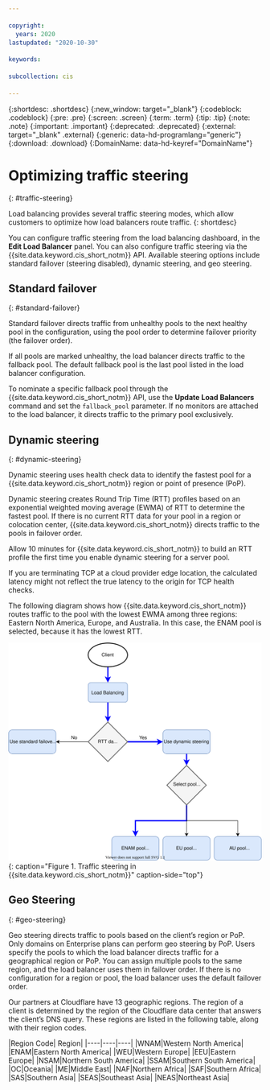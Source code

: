 ```yaml
---

copyright:
  years: 2020
lastupdated: "2020-10-30"

keywords:

subcollection: cis

---
```


{:shortdesc: .shortdesc}
{:new_window: target="_blank"}
{:codeblock: .codeblock}
{:pre: .pre}
{:screen: .screen}
{:term: .term}
{:tip: .tip}
{:note: .note}
{:important: .important}
{:deprecated: .deprecated}
{:external: target="_blank" .external}
{:generic: data-hd-programlang="generic"}
{:download: .download}
{:DomainName: data-hd-keyref="DomainName"}


# Optimizing traffic steering
{: #traffic-steering}

Load balancing provides several traffic steering modes, which allow customers to optimize how load balancers route traffic. 
{: shortdesc}

You can configure traffic steering from the load balancing dashboard, in the **Edit Load Balancer** panel. You can also configure traffic steering via the {{site.data.keyword.cis_short_notm}} API. Available steering options include standard failover (steering disabled), dynamic steering, and geo steering.

## Standard failover
{: #standard-failover}

Standard failover directs traffic from unhealthy pools to the next healthy pool in the configuration, using the pool order to determine failover priority (the failover order).

If all pools are marked unhealthy, the load balancer directs traffic to the fallback pool. The default fallback pool is the last pool listed in the load balancer configuration.

To nominate a specific fallback pool through the {{site.data.keyword.cis_short_notm}} API, use the **Update Load Balancers** command and set the `fallback_pool` parameter. If no monitors are attached to the load balancer, it directs traffic to the primary pool exclusively.


## Dynamic steering
{: #dynamic-steering}

Dynamic steering uses health check data to identify the fastest pool for a {{site.data.keyword.cis_short_notm}} region or point of presence (PoP).

Dynamic steering creates Round Trip Time (RTT) profiles based on an exponential weighted moving average (EWMA) of RTT to determine the fastest pool. If there is no current RTT data for your pool in a region or colocation center, {{site.data.keyword.cis_short_notm}} directs traffic to the pools in failover order.

Allow 10 minutes for {{site.data.keyword.cis_short_notm}} to build an RTT profile the first time you enable dynamic steering for a server pool.

If you are terminating TCP at a cloud provider edge location, the calculated latency might not reflect the true latency to the origin for TCP health checks.

The following diagram shows how {{site.data.keyword.cis_short_notm}} routes traffic to the pool with the lowest EWMA among three regions: Eastern North America, Europe, and Australia. In this case, the ENAM pool is selected, because it has the lowest RTT.

![Figure showing traffic steering](images/cis-traffic-steering.svg "Figure showing traffic steering"){: caption="Figure 1. Traffic steering in {{site.data.keyword.cis_short_notm}}" caption-side="top"}

## Geo Steering
{: #geo-steering}

Geo steering directs traffic to pools based on the client’s region or PoP. Only domains on Enterprise plans can perform geo steering by PoP. Users specify the pools to which the load balancer directs traffic for a geographical region or PoP. You can assign multiple pools to the same region, and the load balancer uses them in failover order. If there is no configuration for a region or pool, the load balancer uses the default failover order.

Our partners at Cloudflare have 13 geographic regions. The region of a client is determined by the region of the Cloudflare data center that answers the client’s DNS query. These regions are listed in the following table, along with their region codes.

|Region Code|	Region|
|----|----|----|
|WNAM|Western North America|
|ENAM|Eastern North America|
|WEU|Western Europe|
|EEU|Eastern Europe|
|NSAM|Northern South America|
|SSAM|Southern South America|
|OC|Oceania|
|ME|Middle East|
|NAF|Northern Africa|
|SAF|Southern Africa|
|SAS|Southern Asia|
|SEAS|Southeast Asia|
|NEAS|Northeast Asia|
